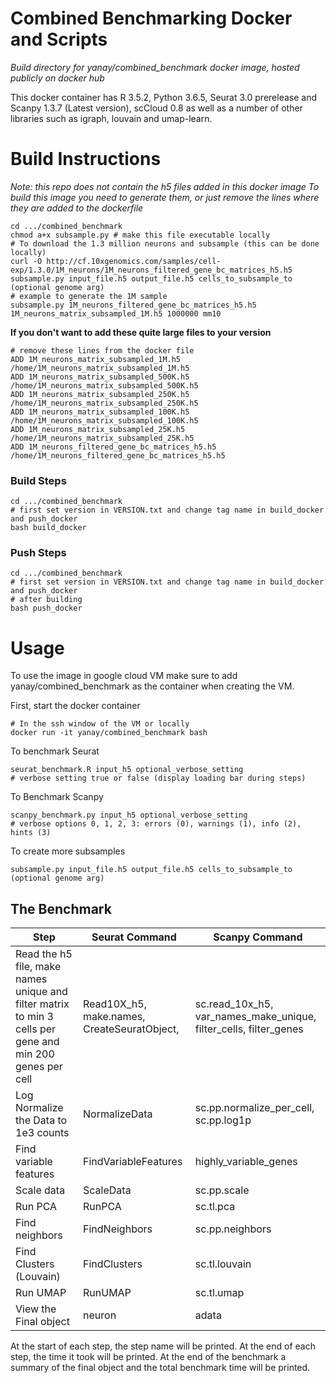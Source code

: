 # Combined Benchmarking Docker and Scripts

*Build directory for yanay/combined_benchmark docker image, hosted publicly on docker hub*


This docker container has R 3.5.2, Python 3.6.5, Seurat 3.0 prerelease and Scanpy 1.3.7 (Latest version), scCloud 0.8 as well as a number of other libraries such as igraph, louvain and umap-learn.

# Build Instructions
*Note: this repo does not contain the h5 files added in this docker image*
*To build this image you need to generate them, or just remove the lines where they are added to the dockerfile*

    cd .../combined_benchmark
    chmod a+x subsample.py # make this file executable locally
    # To download the 1.3 million neurons and subsample (this can be done locally)
    curl -O http://cf.10xgenomics.com/samples/cell-exp/1.3.0/1M_neurons/1M_neurons_filtered_gene_bc_matrices_h5.h5
    subsample.py input_file.h5 output_file.h5 cells_to_subsample_to (optional genome arg)
    # example to generate the 1M sample
    subsample.py 1M_neurons_filtered_gene_bc_matrices_h5.h5 1M_neurons_matrix_subsampled_1M.h5 1000000 mm10

**If you don't want to add these quite large files to your version**

    # remove these lines from the docker file
    ADD 1M_neurons_matrix_subsampled_1M.h5 /home/1M_neurons_matrix_subsampled_1M.h5
    ADD 1M_neurons_matrix_subsampled_500K.h5 /home/1M_neurons_matrix_subsampled_500K.h5
    ADD 1M_neurons_matrix_subsampled_250K.h5 /home/1M_neurons_matrix_subsampled_250K.h5
    ADD 1M_neurons_matrix_subsampled_100K.h5 /home/1M_neurons_matrix_subsampled_100K.h5
    ADD 1M_neurons_matrix_subsampled_25K.h5 /home/1M_neurons_matrix_subsampled_25K.h5
    ADD 1M_neurons_filtered_gene_bc_matrices_h5.h5 /home/1M_neurons_filtered_gene_bc_matrices_h5.h5

### Build Steps
    cd .../combined_benchmark
    # first set version in VERSION.txt and change tag name in build_docker and push_docker
    bash build_docker

### Push Steps
    cd .../combined_benchmark
    # first set version in VERSION.txt and change tag name in build_docker and push_docker
    # after building
    bash push_docker

# Usage
To use the image in google cloud VM make sure to add yanay/combined_benchmark as the container when creating the VM.

First, start the docker container

    # In the ssh window of the VM or locally
    docker run -it yanay/combined_benchmark bash

To benchmark Seurat

    seurat_benchmark.R input_h5 optional_verbose_setting
    # verbose setting true or false (display loading bar during steps)

To Benchmark Scanpy

    scanpy_benchmark.py input_h5 optional_verbose_setting
    # verbose options 0, 1, 2, 3: errors (0), warnings (1), info (2), hints (3)

To create more subsamples

    subsample.py input_file.h5 output_file.h5 cells_to_subsample_to (optional genome arg)

## The Benchmark
| Step        | Seurat Command           | Scanpy Command  |
| ------------- |-------------| -----|
| Read the h5 file, make names unique and filter matrix to min 3 cells per gene and min 200 genes per cell      | Read10X_h5, make.names, CreateSeuratObject, | sc.read_10x_h5, var_names_make_unique, filter_cells, filter_genes |
| Log Normalize the Data to 1e3 counts| NormalizeData |   sc.pp.normalize_per_cell, sc.pp.log1p |
| Find variable features | FindVariableFeatures      |    highly_variable_genes |
| Scale data | ScaleData |    sc.pp.scale |
| Run PCA | RunPCA      |    sc.tl.pca |
| Find neighbors | FindNeighbors      |    sc.pp.neighbors |
| Find Clusters (Louvain) | FindClusters  |    sc.tl.louvain |
| Run UMAP | RunUMAP  | sc.tl.umap |
| View the Final object | neuron  | adata |

At the start of each step, the step name will be printed.
At the end of each step, the time it took will be printed.
At the end of the benchmark a summary of the final object and the total benchmark time will be printed.
